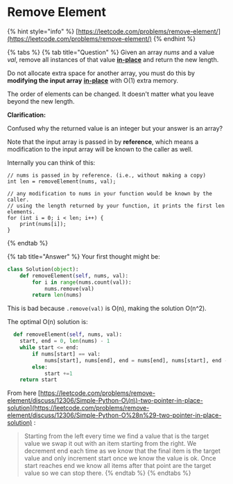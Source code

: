 # Remove Element

{% hint style="info" %}
[https://leetcode.com/problems/remove-element/](https://leetcode.com/problems/remove-element/)
{% endhint %}

{% tabs %}
{% tab title="Question" %}
Given an array _nums_ and a value _val_, remove all instances of that value [**in-place**](https://en.wikipedia.org/wiki/In-place_algorithm) and return the new length.

Do not allocate extra space for another array, you must do this by **modifying the input array** [**in-place**](https://en.wikipedia.org/wiki/In-place_algorithm) with O\(1\) extra memory.

The order of elements can be changed. It doesn't matter what you leave beyond the new length.

**Clarification:**

Confused why the returned value is an integer but your answer is an array?

Note that the input array is passed in by **reference**, which means a modification to the input array will be known to the caller as well.

Internally you can think of this:

```text
// nums is passed in by reference. (i.e., without making a copy)
int len = removeElement(nums, val);

// any modification to nums in your function would be known by the caller.
// using the length returned by your function, it prints the first len elements.
for (int i = 0; i < len; i++) {
    print(nums[i]);
}
```
{% endtab %}

{% tab title="Answer" %}
Your first thought might be:

```python
class Solution(object):
    def removeElement(self, nums, val):
        for i in range(nums.count(val)):
            nums.remove(val)
        return len(nums)
```

This is bad because `.remove(val)` is O\(n\), making the solution O\(n^2\).

The optimal O\(n\) solution is:

```python
  def removeElement(self, nums, val):
    start, end = 0, len(nums) - 1
    while start <= end:
        if nums[start] == val:
            nums[start], nums[end], end = nums[end], nums[start], end - 1
        else:
            start +=1
    return start
```

From here [https://leetcode.com/problems/remove-element/discuss/12306/Simple-Python-O\(n\)-two-pointer-in-place-solution](https://leetcode.com/problems/remove-element/discuss/12306/Simple-Python-O%28n%29-two-pointer-in-place-solution) :

> Starting from the left every time we find a value that is the target value we swap it out with an item starting from the right. We decrement end each time as we know that the final item is the target value and only increment start once we know the value is ok. Once start reaches end we know all items after that point are the target value so we can stop there.
{% endtab %}
{% endtabs %}



